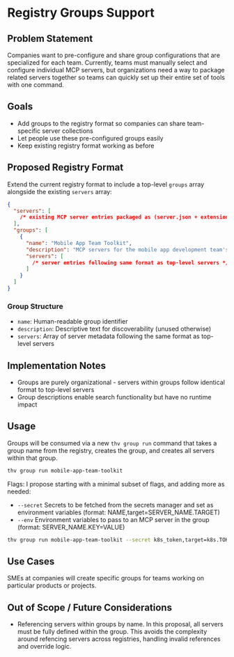 # Registry Groups Support

## Problem Statement

Companies want to pre-configure and share group configurations that are specialized for each team. Currently, teams must manually select and configure individual MCP servers, but organizations need a way to package related servers together so teams can quickly set up their entire set of tools with one command.

## Goals

- Add groups to the registry format so companies can share team-specific server collections
- Let people use these pre-configured groups easily
- Keep existing registry format working as before

## Proposed Registry Format

Extend the current registry format to include a top-level `groups` array alongside the existing `servers` array:

```json
{
  "servers": [
    /* existing MCP server entries packaged as (server.json + extensions) */
  ],
  "groups": [
    {
      "name": "Mobile App Team Toolkit",
      "description": "MCP servers for the mobile app development team's workflows",
      "servers": [
        /* server entries following same format as top-level servers */
      ]
    }
  ]
}
```

### Group Structure

- `name`: Human-readable group identifier
- `description`: Descriptive text for discoverability (unused otherwise)
- `servers`: Array of server metadata following the same format as top-level servers

## Implementation Notes

- Groups are purely organizational - servers within groups follow identical format to top-level servers
- Group descriptions enable search functionality but have no runtime impact

## Usage

Groups will be consumed via a new `thv group run` command that takes a group name from the registry, creates the group, and creates all servers within that group.

```bash
thv group run mobile-app-team-toolkit
```

Flags:
I propose starting with a minimal subset of flags, and adding more as needed:
- `--secret` Secrets to be fetched from the secrets manager and set as environment variables (format: NAME,target=SERVER_NAME.TARGET)
- `--env` Environment variables to pass to an MCP server in the group (format: SERVER_NAME.KEY=VALUE)

```bash
thv group run mobile-app-team-toolkit --secret k8s_token,target=k8s.TOKEN --secret playwright_token,target=playwright.TOKEN --env api-server.DEBUG=true
```

## Use Cases

SMEs at companies will create specific groups for teams working on particular products or projects.

## Out of Scope / Future Considerations
- Referencing servers within groups by name. In this proposal, all servers must be fully defined within the group. This avoids the complexity around refencing servers across registries, handling invalid references and override logic.